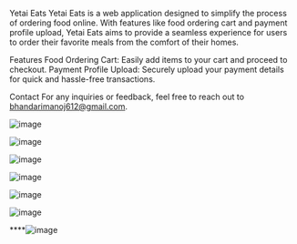 Yetai Eats
Yetai Eats is a web application designed to simplify the process of ordering food online. With features like food ordering cart and payment profile upload, Yetai Eats aims to provide a seamless experience for users to order their favorite meals from the comfort of their homes.

Features
Food Ordering Cart: Easily add items to your cart and proceed to checkout.
Payment Profile Upload: Securely upload your payment details for quick and hassle-free transactions.


Contact
For any inquiries or feedback, feel free to reach out to bhandarimanoj612@gmail.com.


![image](https://github.com/bhandarimanoj612/YetaiEats-Frontend-React-Native-customer/assets/105379940/1e910622-9e21-4ca7-bad3-68946b440f44)


![image](https://github.com/bhandarimanoj612/YetaiEats-Frontend-React-Native-customer/assets/105379940/32b710ac-62da-43a4-919f-96c2e6b9a5bb)


![image](https://github.com/bhandarimanoj612/YetaiEats-Frontend-React-Native-customer/assets/105379940/cad6b0dd-32f2-4782-9d0a-4a9dbf9c1e3a)


![image](https://github.com/bhandarimanoj612/YetaiEats-Frontend-React-Native-customer/assets/105379940/b58e16d2-85b8-49b0-b55b-b6d4bb0514c5)


![image](https://github.com/bhandarimanoj612/YetaiEats-Frontend-React-Native-customer/assets/105379940/90a5c1c1-3753-4e7f-acc9-f39dbc5cace4)



![image](https://github.com/bhandarimanoj612/YetaiEats-Frontend-React-Native-customer/assets/105379940/3f26be67-bd44-4f73-a152-d582d6d272af)



****![image](https://github.com/bhandarimanoj612/YetaiEats-Frontend-React-Native-customer/assets/105379940/eef0cc00-24a0-46a0-9ddc-5a0ff7b9429a)





